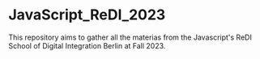 # JavaScript_ReDI_2023

This repository aims to gather all the materias from the Javascript's ReDI School of Digital Integration Berlin at Fall 2023. 

